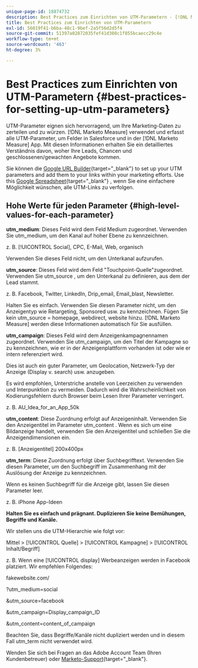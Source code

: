 ```yaml
---
unique-page-id: 18874732
description: Best Practices zum Einrichten von UTM-Parametern - [!DNL Marketo Measure] - Produktdokumentation
title: Best Practices zum Einrichten von UTM-Parametern
exl-id: 56019f41-b6ba-48c1-9bef-2a5f56d2d5f4
source-git-commit: 51397a02872035fef41d308c1f855bcaecc29c4e
workflow-type: tm+mt
source-wordcount: '463'
ht-degree: 3%

---
```


# Best Practices zum Einrichten von UTM-Parametern {#best-practices-for-setting-up-utm-parameters}

UTM-Parameter eignen sich hervorragend, um Ihre Marketing-Daten zu zerteilen und zu würzen. [!DNL Marketo Measure] verwendet und erfasst alle UTM-Parameter, um Felder in Salesforce und in der [!DNL Marketo Measure] App. Mit diesen Informationen erhalten Sie ein detailliertes Verständnis davon, woher Ihre Leads, Chancen und geschlossenen/gewachten Angebote kommen.

Sie können die [Google URL Builder](https://support.google.com/analytics/answer/1033867?hl=en){target="_blank"} to set up your UTM parameters and add them to your links within your marketing efforts. Use this [Google Spreadsheet](https://docs.google.com/spreadsheets/d/1QCIr1WUJQHE68cA4VTks2XE7nxuryaUymCEy_23-Oew/edit#gid=0){target="_blank"} , wenn Sie eine einfachere Möglichkeit wünschen, alle UTM-Links zu verfolgen.

## Hohe Werte für jeden Parameter {#high-level-values-for-each-parameter}

**utm_medium**: Dieses Feld wird dem Feld Medium zugeordnet. Verwenden Sie utm_medium, um den Kanal auf hoher Ebene zu kennzeichnen.

z. B. [!UICONTROL Social], CPC, E-Mail, Web, organisch

Verwenden Sie dieses Feld nicht, um den Unterkanal aufzurufen.

**utm_source**: Dieses Feld wird dem Feld &quot;Touchpoint-Quelle&quot;zugeordnet. Verwenden Sie utm_source , um den Unterkanal zu definieren, aus dem der Lead stammt.

z. B. Facebook, Twitter, LinkedIn, Drip_email, Email_blast, Newsletter.

Halten Sie es einfach. Verwenden Sie diesen Parameter nicht, um den Anzeigentyp wie Retargeting, Sponsored usw. zu kennzeichnen. Fügen Sie kein utm_source = homepage, webdirect, website hinzu. [!DNL Marketo Measure] werden diese Informationen automatisch für Sie ausfüllen.

**utm_campaign**: Dieses Feld wird dem Anzeigenkampagnennamen zugeordnet. Verwenden Sie utm_campaign, um den Titel der Kampagne so zu kennzeichnen, wie er in der Anzeigenplattform vorhanden ist oder wie er intern referenziert wird.

Dies ist auch ein guter Parameter, um Geolocation, Netzwerk-Typ der Anzeige (Display v. search) usw. anzugeben.

Es wird empfohlen, Unterstriche anstelle von Leerzeichen zu verwenden und Interpunktion zu vermeiden. Dadurch wird die Wahrscheinlichkeit von Kodierungsfehlern durch Browser beim Lesen Ihrer Parameter verringert.

z. B. AU_Idea_for_an_App_50k

**utm_content**: Diese Zuordnung erfolgt auf Anzeigeninhalt. Verwenden Sie den Anzeigentitel im Parameter utm_content . Wenn es sich um eine Bildanzeige handelt, verwenden Sie den Anzeigentitel und schließen Sie die Anzeigendimensionen ein.

z. B. [Anzeigentitel] 200x400px

**utm_term**: Diese Zuordnung erfolgt über Suchbegrifftext. Verwenden Sie diesen Parameter, um den Suchbegriff im Zusammenhang mit der Auslösung der Anzeige zu kennzeichnen.

Wenn es keinen Suchbegriff für die Anzeige gibt, lassen Sie diesen Parameter leer.

z. B. iPhone App-Ideen

**Halten Sie es einfach und prägnant. Duplizieren Sie keine Bemühungen, Begriffe und Kanäle.**

Wir stellen uns die UTM-Hierarchie wie folgt vor:

Mittel > [!UICONTROL Quelle] > [!UICONTROL Kampagne] > [!UICONTROL Inhalt/Begriff]

z. B. Wenn eine [!UICONTROL display] Werbeanzeigen werden in Facebook platziert. Wir empfehlen Folgendes:

fakewebsite.com/

?utm_medium=social

&amp;utm_source=facebook

&amp;utm_campaign=Display_campaign_ID

&amp;utm_content=content_of_campaign

Beachten Sie, dass Begriffe/Kanäle nicht dupliziert werden und in diesem Fall utm_term nicht verwendet wird.

Wenden Sie sich bei Fragen an das Adobe Account Team (Ihren Kundenbetreuer) oder [Marketo-Support](https://nation.marketo.com/t5/support/ct-p/Support){target="_blank"}.

